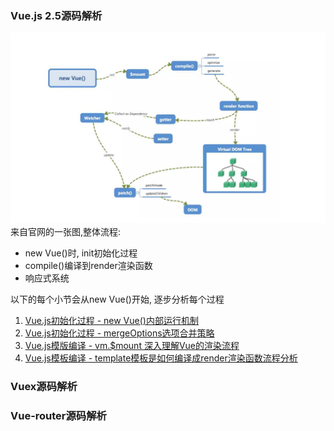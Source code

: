 
###  Vue.js 2.5源码解析
 ![](/images/vue/vue_base.jpg)
 来自官网的一张图,整体流程:
 - new Vue()时, init初始化过程
 - compile()编译到render渲染函数
 - 响应式系统

以下的每个小节会从new Vue()开始, 逐步分析每个过程
1.  [Vue.js初始化过程 - new Vue()内部运行机制](/article/vue/newVue()发生了什么.md)
2.  [Vue.js初始化过程 - mergeOptions选项合并策略](/article/vue/mergeOptions.md)
3.  [Vue.js模版编译 - vm.$mount 深入理解Vue的渲染流程](/article/vue/mount.md)
4.  [Vue.js模板编译 - template模板是如何编译成render渲染函数流程分析](/article/vue/compileToFunctions.md)

###  Vuex源码解析
###  Vue-router源码解析
